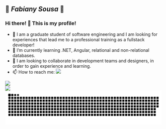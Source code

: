 ## 🌺 **_Fabiany Sousa_** 🌺


### Hi there! 🦄 This is my profile!

- 💬 I am a graduate student of software engineering and I am looking for experiences that lead me to a professional training as a fullstack developer!  
- 🌱 I’m currently learning .NET, Angular, relational and non-relational databases.
- 👯 I am looking to collaborate in development teams and designers, in order to gain experience and learning.
- 📫 How to reach me: <a href="https://www.linkedin.com/in/fabiany-sousa/" target="_blank"><img src="https://img.shields.io/badge/-LinkedIn-%230077B5?style=for-the-badge&logo=linkedin&logoColor=white" target="_blank"></a>

<img width="350px" align="left" src="https://github-readme-stats.vercel.app/api/top-langs/?username=fabianysousa&hide=html&layout=compact&theme=synthwave"/>
<td><img width="395px" align="left" src="https://github-readme-stats.vercel.app/api?username=fabianysousa&theme=synthwave"/>
  
![Snake animation](https://github.com/fabianysousa/fabianysousa/blob/output/github-contribution-grid-snake.svg)
